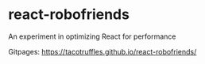 # react-robofriends
An experiment in optimizing React for performance

Gitpages:
https://tacotruffles.github.io/react-robofriends/
